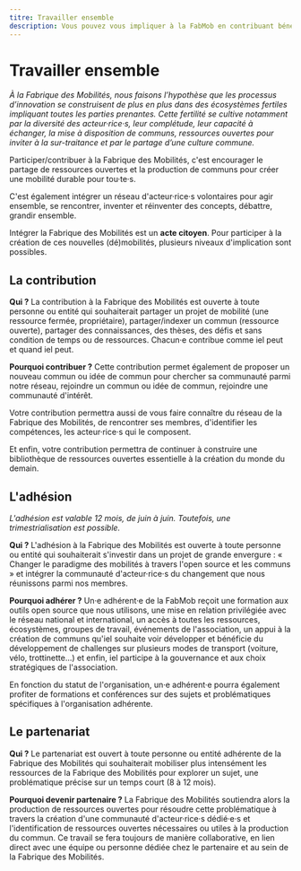 ```yaml
---
titre: Travailler ensemble
description: Vous pouvez vous impliquer à la FabMob en contribuant bénévolement, en adhérent ou en nouant des partenariats.
---
```


# Travailler ensemble

_À la Fabrique des Mobilités, nous faisons l’hypothèse que les processus d’innovation se construisent de plus en plus dans des écosystèmes fertiles impliquant toutes les parties prenantes. Cette fertilité se cultive notamment par la diversité des acteur·rice·s, leur complétude, leur capacité à échanger, la mise à disposition de communs, ressources ouvertes pour inviter à la sur-traitance et par le partage d’une culture commune._

Participer/contribuer à la Fabrique des Mobilités, c'est encourager le partage de ressources ouvertes et la production de communs pour créer une mobilité durable pour tou·te·s.

C'est également intégrer un réseau d'acteur·rice·s volontaires pour agir ensemble, se rencontrer, inventer et réinventer des concepts, débattre, grandir ensemble.

Intégrer la Fabrique des Mobilités est un **acte citoyen**.
Pour participer à la création de ces nouvelles (dé)mobilités, plusieurs niveaux d'implication sont possibles.

## La contribution

**Qui ?**
La contribution à la Fabrique des Mobilités est ouverte à toute personne ou entité qui souhaiterait partager un projet de mobilité (une ressource fermée, propriétaire), partager/indexer un commun (ressource ouverte), partager des connaissances, des thèses, des défis et sans condition de temps ou de ressources. Chacun·e contribue comme iel peut et quand iel peut.

**Pourquoi contribuer ?**
Cette contribution permet également de proposer un nouveau commun ou idée de commun pour chercher sa communauté parmi notre réseau, rejoindre un commun ou idée de commun, rejoindre une communauté d'intérêt.

Votre contribution permettra aussi de vous faire connaître du réseau de la Fabrique des Mobilités, de rencontrer ses membres, d'identifier les compétences, les acteur·rice·s qui le composent.

Et enfin, votre contribution permettra de continuer à construire une bibliothèque de ressources ouvertes essentielle à la création du monde du demain.

## L'adhésion

_L'adhésion est valable 12 mois, de juin à juin. Toutefois, une trimestrialisation est possible._

**Qui ?**
L'adhésion à la Fabrique des Mobilités est ouverte à toute personne ou entité qui souhaiterait s'investir dans un projet de grande envergure : « Changer le paradigme des mobilités à travers l'open source et les communs » et intégrer la communauté d'acteur·rice·s du changement que nous réunissons parmi nos membres.

**Pourquoi adhérer ?**
Un·e adhérent·e de la FabMob reçoit une formation aux outils open source que nous utilisons, une mise en relation privilégiée avec le réseau national et international, un accès à toutes les ressources, écosystèmes, groupes de travail, événements de l'association, un appui à la création de communs qu'iel souhaite voir développer et bénéficie du développement de challenges sur plusieurs modes de transport (voiture, vélo, trottinette...) et enfin, iel participe à la gouvernance et aux choix stratégiques de l'association.

En fonction du statut de l'organisation, un·e adhérent·e pourra également profiter de formations et conférences sur des sujets et problématiques spécifiques à l'organisation adhérente.

## Le partenariat

**Qui ?**
Le partenariat est ouvert à toute personne ou entité adhérente de la Fabrique des Mobilités qui souhaiterait mobiliser plus intensément les ressources de la Fabrique des Mobilités pour explorer un sujet, une problématique précise sur un temps court (8 à 12 mois).

**Pourquoi devenir partenaire ?**
La Fabrique des Mobilités soutiendra alors la production de ressources ouvertes pour résoudre cette problématique à travers la création d'une communauté d'acteur·rice·s dédié·e·s et l'identification de ressources ouvertes nécessaires ou utiles à la production du commun. Ce travail se fera toujours de manière collaborative, en lien direct avec une équipe ou personne dédiée chez le partenaire et au sein de la Fabrique des Mobilités.
